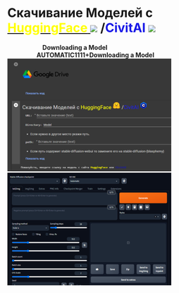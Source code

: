 # Скачивание Моделей с <a href="https://huggingface.co"><font color="yellow">HuggingFace</font> <a href="https://huggingface.co"><img src='https://huggingface.co/front/assets/huggingface_logo-noborder.svg' height="35"/></a> /<font color="#1818e7">CivitAI</font> <a href="https://civitai.com"><img src='https://cdn.discordapp.com/role-icons/1052970367741866065/e4b3e6864c8a68594f94c7c3c928241d.webp?size=128&quality=lossless' height="35"/></a>

<b>&nbsp;&nbsp;&nbsp;&nbsp;&nbsp;&nbsp;&nbsp;&nbsp;&nbsp;&nbsp;&nbsp;&nbsp;&nbsp;&nbsp;&nbsp;&nbsp;&nbsp;&nbsp;&nbsp;&nbsp;&nbsp;
&nbsp;&nbsp;Downloading a Model &nbsp;&nbsp;&nbsp;&nbsp;&nbsp;&nbsp;&nbsp;&nbsp;&nbsp;&nbsp;&nbsp;&nbsp;&nbsp;&nbsp;&nbsp;&nbsp;&nbsp;&nbsp;&nbsp;&nbsp;&nbsp;&nbsp;&nbsp;&nbsp;&nbsp;&nbsp;&nbsp;&nbsp; &nbsp;&nbsp;&nbsp;&nbsp;&nbsp;&nbsp;&nbsp;&nbsp;&nbsp;&nbsp;&nbsp;&nbsp;&nbsp;&nbsp;&nbsp;&nbsp;&nbsp;&nbsp;&nbsp;&nbsp;AUTOMATIC1111+Downloading a Model
  <br><a href="https://colab.research.google.com/github/Toshik-One/Downloading_a_Model/blob/main/Downloading_a_Model.ipynb"><img src='https://github.com/Toshik-One/Downloading_a_Model/blob/main/files/1.png'></a>&nbsp;&nbsp;&nbsp;&nbsp;&nbsp;&nbsp;&nbsp;&nbsp;&nbsp;&nbsp;&nbsp;&nbsp;&nbsp;&nbsp;&nbsp;&nbsp;<a href="https://colab.research.google.com/github/Toshik-One/Downloading_a_Model/blob/main/fast_stable_diffusion_Downloading_a_Model.ipynb"><img src='https://github.com/Toshik-One/Downloading_a_Model/blob/main/files/2.png'></a>

 



 

